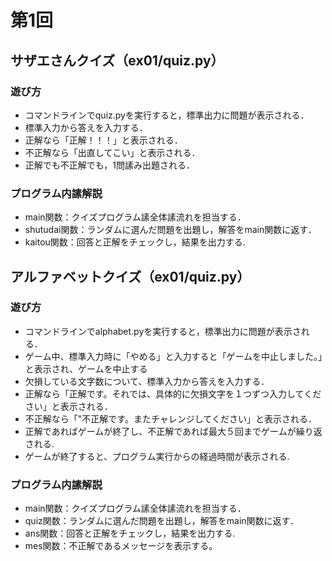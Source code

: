 # 第1回
## サザエさんクイズ（ex01/quiz.py）
### 遊び方
* コマンドラインでquiz.pyを実行すると，標準出力に問題が表示される．
* 標準入力から答えを入力する．
* 正解なら「正解！！！」と表示される．
* 不正解なら「出直してこい」と表示される．
* 正解でも不正解でも，1問䛾み出題される．
### プログラム内䛾解説
* main関数：クイズプログラム䛾全体䛾流れを担当する．
* shutudai関数：ランダムに選んだ問題を出題し，解答をmain関数に返す．
* kaitou関数：回答と正解をチェックし，結果を出力する. 
## アルファベットクイズ（ex01/quiz.py）
### 遊び方
* コマンドラインでalphabet.pyを実行すると，標準出力に問題が表示される．
* ゲーム中、標準入力時に「やめる」と入力すると「ゲームを中止しました。」と表示され、ゲームを中止する
* 欠損している文字数について、標準入力から答えを入力する．
* 正解なら「正解です。それでは、具体的に欠損文字を１つずつ入力してください」と表示される．
* 不正解なら「"不正解です。またチャレンジしてください」と表示される．
* 正解であればゲームが終了し、不正解であれば最大５回までゲームが繰り返される.
* ゲームが終了すると、プログラム実行からの経過時間が表示される.
### プログラム内䛾解説
* main関数：クイズプログラム䛾全体䛾流れを担当する．
* quiz関数：ランダムに選んだ問題を出題し，解答をmain関数に返す．
* ans関数：回答と正解をチェックし，結果を出力する. 
* mes関数：不正解であるメッセージを表示する。